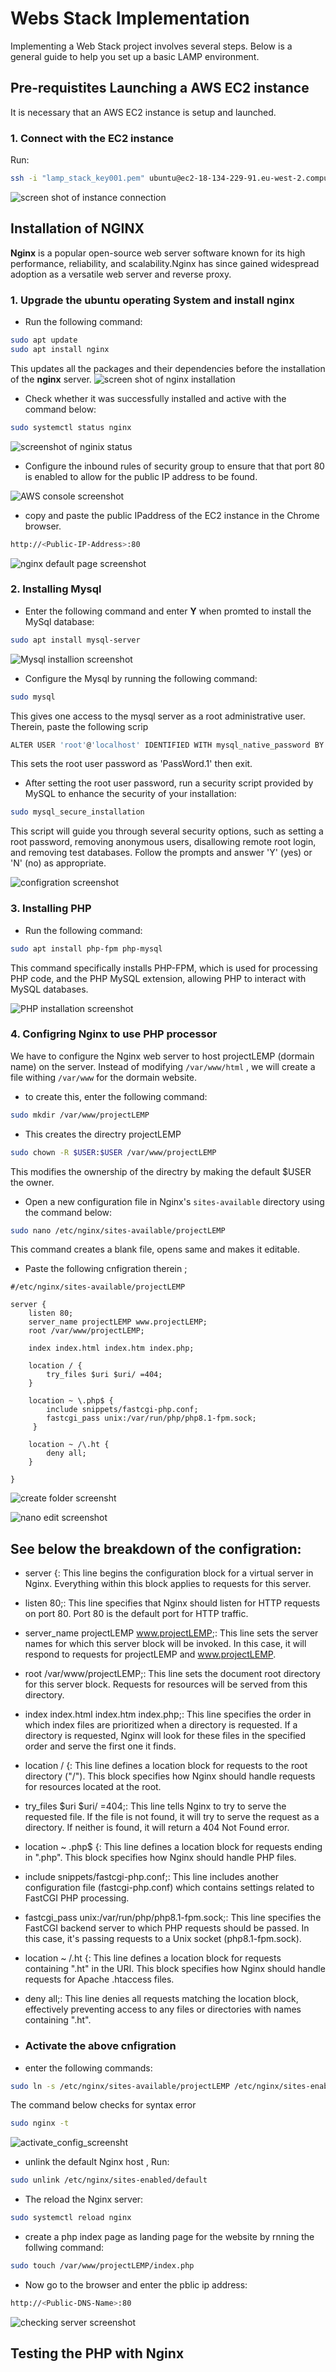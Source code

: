 # Webs Stack Implementation
Implementing a Web Stack project involves several steps. Below is a general guide to help you set up a basic LAMP environment.

## Pre-requistites Launching a AWS EC2 instance 
It is necessary that an AWS EC2 instance is setup and launched.

### 1. Connect with the EC2 instance

Run: 
```Bash
ssh -i "lamp_stack_key001.pem" ubuntu@ec2-18-134-229-91.eu-west-2.compute.amazonaws.com
```
![screen shot of instance connection](images/Web_stack_connect_instance.png)
## Installation of NGINX 
**Nginx** is a popular open-source web server software known for its high performance, reliability, and scalability.Nginx has since gained widespread adoption as a versatile web server and reverse proxy.

### 1. Upgrade the ubuntu operating System and install **nginx**

- Run the following command:

```Bash
sudo apt update 
sudo apt install nginx
```
This updates all the packages and their dependencies before the installation of the **nginx** server.
![screen shot of nginx installation](images/web_stack_upgrade_and_install_nginx.png)

- Check whether it was successfully installed and active with the command below:

```Bash
sudo systemctl status nginx
```
![screenshot of nginix status](images/Web_stack_check_nginx.png)

- Configure the inbound rules of security group to ensure that that port 80 is enabled to allow for the public IP address to be found.

![AWS console screenshot](images/web_stack_inbound_port.png)

- copy and paste the public IPaddress of the EC2 instance in the Chrome browser.

```Bash
http://<Public-IP-Address>:80
```
![nginx default page screenshot](<images/web_stack_ngin_ defalt_page.png>)


### 2. Installing **Mysql**
- Enter the following command and enter **Y** when promted to install the MySql database:

```Bash
sudo apt install mysql-server
```
![Mysql installion screenshot](images/web_stack_mysql_installation.png)

- Configure the Mysql by running the following command:
```Bash
sudo mysql
```
This gives one access to the mysql server as a root administrative user. Therein, paste the following scrip
```Bash
ALTER USER 'root'@'localhost' IDENTIFIED WITH mysql_native_password BY 'PassWord.1';
```
This sets the root user password as 'PassWord.1' then exit.


- After setting the root user password, run a security script provided by MySQL to enhance the security of your installation:
```Bash
sudo mysql_secure_installation
```
This script will guide you through several security options, such as setting a root password, removing anonymous users, disallowing remote root login, and removing test databases. Follow the prompts and answer 'Y' (yes) or 'N' (no) as appropriate.

![configration screenshot](images/web_stack_mysql_configration.png)

### 3. Installing PHP
- Run the following command:

```Bash
sudo apt install php-fpm php-mysql
```
This command specifically installs PHP-FPM, which is used for processing PHP code, and the PHP MySQL extension, allowing PHP to interact with MySQL databases.

![PHP installation screenshot](<images/web_stack_Installation of PHP.png>)

### 4. Configring Nginx to use PHP processor

We have to configure the Nginx web server to host projectLEMP  (dormain name) on the server. Instead of modifying  ``` /var/www/html ``` , we will create a file withing ```/var/www```  for the dormain website.

- to create this, enter the following command:


```bash
sudo mkdir /var/www/projectLEMP
```
- This creates the directry projectLEMP

```Bash
sudo chown -R $USER:$USER /var/www/projectLEMP
```
This modifies the ownership of the directry by making the default $USER the owner.

- Open a new configuration file in Nginx's ```sites-available``` directory using the command below:
```Bash
sudo nano /etc/nginx/sites-available/projectLEMP
```
This command creates a blank file, opens same and makes it editable.
- Paste the following cnfigration therein ;
```
#/etc/nginx/sites-available/projectLEMP

server {
    listen 80;
    server_name projectLEMP www.projectLEMP;
    root /var/www/projectLEMP;

    index index.html index.htm index.php;

    location / {
        try_files $uri $uri/ =404;
    }

    location ~ \.php$ {
        include snippets/fastcgi-php.conf;
        fastcgi_pass unix:/var/run/php/php8.1-fpm.sock;
     }

    location ~ /\.ht {
        deny all;
    }

}

```

![create folder screensht](<images/Webstack_create folder.png>)

![nano edit screenshot](<images/web_stack_sitesavailabel config nano.png>)

## See below the breakdown of the configration:


- server {: This line begins the configuration block for a virtual server in Nginx. Everything within this block applies to requests for this server.

- listen 80;: This line specifies that Nginx should listen for HTTP requests on port 80. Port 80 is the default port for HTTP traffic.

- server_name projectLEMP www.projectLEMP;: This line sets the server names for which this server block will be invoked. In this case, it will respond to requests for projectLEMP and www.projectLEMP.

- root /var/www/projectLEMP;: This line sets the document root directory for this server block. Requests for resources will be served from this directory.

- index index.html index.htm index.php;: This line specifies the order in which index files are prioritized when a directory is requested. If a directory is requested, Nginx will look for these files in the specified order and serve the first one it finds.

- location / {: This line defines a location block for requests to the root directory ("/"). This block specifies how Nginx should handle requests for resources located at the root.

- try_files $uri $uri/ =404;: This line tells Nginx to try to serve the requested file. If the file is not found, it will try to serve the request as a directory. If neither is found, it will return a 404 Not Found error.

- location ~ \.php$ {: This line defines a location block for requests ending in ".php". This block specifies how Nginx should handle PHP files.

- include snippets/fastcgi-php.conf;: This line includes another configuration file (fastcgi-php.conf) which contains settings related to FastCGI PHP processing.

- fastcgi_pass unix:/var/run/php/php8.1-fpm.sock;: This line specifies the FastCGI backend server to which PHP requests should be passed. In this case, it's passing requests to a Unix socket (php8.1-fpm.sock).

- location ~ /\.ht {: This line defines a location block for requests containing ".ht" in the URI. This block specifies how Nginx should handle requests for Apache .htaccess files.

- deny all;: This line denies all requests matching the location block, effectively preventing access to any files or directories with names containing ".ht".


- ### Activate the above cnfigration

- enter the following commands:

```Bash
sudo ln -s /etc/nginx/sites-available/projectLEMP /etc/nginx/sites-enabled/
```
The command below checks for syntax error
```Bash
sudo nginx -t
```
![activate_config_screensht](<images/web_stack_activate config.png>)

- unlink the default Nginx host , Run:

```Bash
sudo unlink /etc/nginx/sites-enabled/default

```

- The reload the Nginx server:
```Bash
sudo systemctl reload nginx

```

- create a php index page as landing page for the website by rnning the follwing command:

```Bash
sudo touch /var/www/projectLEMP/index.php
```

- Now go to the browser and enter the pblic ip address:

```Bash
http://<Public-DNS-Name>:80
```
![checking server screenshot](<images/webstack_nginix check.png>)


## Testing the PHP with Nginx

